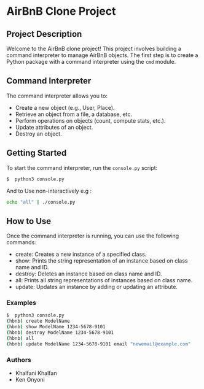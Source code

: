 # AirBnB Clone Project

## Project Description

Welcome to the AirBnB clone project! This project involves building a command interpreter to manage AirBnB objects. The first step is to create a Python package with a command interpreter using the `cmd` module.

## Command Interpreter

The command interpreter allows you to:

- Create a new object (e.g., User, Place).
- Retrieve an object from a file, a database, etc.
- Perform operations on objects (count, compute stats, etc.).
- Update attributes of an object.
- Destroy an object.

## Getting Started

To start the command interpreter, run the `console.py` script:

```bash
$  python3 console.py
```
And to Use non-interactively e.g :
```bash
echo "all" | ./console.py
```
## How to Use
Once the command interpreter is running, you can use the following commands:

- create: Creates a new instance of a specified class.
- show: Prints the string representation of an instance based on class name and ID.
- destroy: Deletes an instance based on class name and ID.
- all: Prints all string representations of instances based on class name.
- update: Updates an instance by adding or updating an attribute.
### Examples
```bash
$  python3 console.py
(hbnb) create ModelName
(hbnb) show ModelName 1234-5678-9101
(hbnb) destroy ModelName 1234-5678-9101
(hbnb) all
(hbnb) update ModelName 1234-5678-9101 email "newemail@example.com"
```
### Authors
- Khalfani Khalfan
- Ken Onyoni

